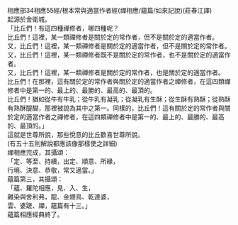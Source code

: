 相應部34相應55經/根本常與適當作者經(禪相應/蘊篇/如來記說)(莊春江譯)  
起源於舍衛城。  
「比丘們！有這四種禪修者，哪四種呢？  
比丘們！這裡，某一類禪修者是關於定的常作者，但不是關於定的適當作者。  
又，比丘們！這裡，某一類禪修者是關於定的適當作者，但不是關於定的常作者。  
又，比丘們！這裡，某一類禪修者既不是關於定的常作者，也不是關於定的適當作者。  
又，比丘們！這裡，某一類禪修者是關於定的常作者，也是關於定的適當作者。  
比丘們！在那裡，這有關於定的常作者與關於定的適當作者之禪修者，在這四類禪修者中是第一的、最上的、最勝的、最高的、最頂的。  
比丘們！猶如從牛有牛乳；從牛乳有凝乳；從凝乳有生酥；從生酥有熟酥；從熟酥有熟酥醍醐，那裡被說為其中之第一。同樣的，比丘們！這有關於定的常作者與關於定的適當作者之禪修者，在這四類禪修者中是第一的、最上的、最勝的、最高的、最頂的。」  
這就是世尊所說，那些悅意的比丘歡喜世尊所說。  
(有五十五則解說都應該像那樣使之詳細)  
禪相應完成，其攝頌：  
「定、等至、持續，出定、順意、所緣，  
行境、決意、恭敬，常又適當。」  
蘊篇第三，其攝頌：  
「蘊、羅陀相應，見、入、生，  
雜染與舍利弗，龍、金翅鳥、乾達婆，  
雲、婆蹉、禪，蘊篇有十三。」  
蘊篇相應經典終了。  
  
  
